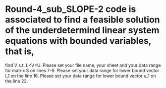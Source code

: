 # Round-4_sub_SLOPE-2 code is associated to find  a feasible solution of the underdetermind linear system equations with bounded variables, that is,
find V
s.t. L<V<U.
Please set your file name, your sheet and your data range for matrix S on lines 7-9.
Please set  your data range for lower bound vector l_1 on the line 16.
Please set  your data range for lower bound vector u_1 on the line 22.
